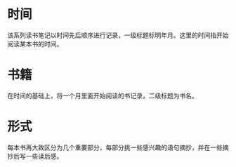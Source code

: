 # 时间
该系列读书笔记以时间先后顺序进行记录，一级标题标明年月。这里的时间指开始阅读某本书的时间。
# 书籍
在时间的基础上，将一个月里面开始阅读的书记录，二级标题为书名。
# 形式
每本书再大致区分为几个重要部分，每部分挑一些感兴趣的语句摘抄，并在一些摘抄后写一些读后感。